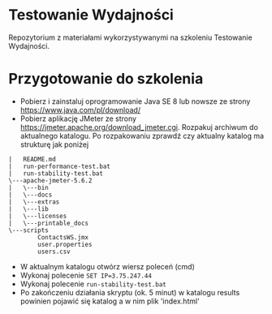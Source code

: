 # Testowanie Wydajności
Repozytorium z materiałami wykorzystywanymi na szkoleniu Testowanie Wydajności.
# Przygotowanie do szkolenia
* Pobierz i zainstaluj oprogramowanie Java SE 8 lub nowsze ze strony https://www.java.com/pl/download/
* Pobierz aplikację JMeter ze strony https://jmeter.apache.org/download_jmeter.cgi. Rozpakuj archiwum do aktualnego katalogu. Po rozpakowaniu zprawdź czy aktualny katalog ma strukturę jak poniżej
```
|   README.md
|   run-performance-test.bat
|   run-stability-test.bat
\---apache-jmeter-5.6.2
|   \---bin
|   \---docs
|   \---extras
|   \---lib
|   \---licenses
|   \---printable_docs
\---scripts
        ContactsWS.jmx
        user.properties
        users.csv
```
* W aktualnym katalogu otwórz wiersz poleceń (cmd)
* Wykonaj polecenie ```SET IP=3.75.247.44```
* Wykonaj polecenie ```run-stability-test.bat```
* Po zakończeniu działania skryptu (ok. 5 minut) w katalogu results powinien pojawić się katalog a w nim plik 'index.html'
